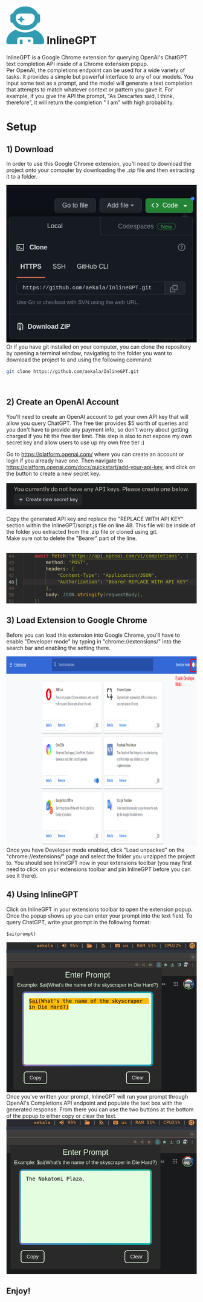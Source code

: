 #  <img src="images/astronaut-blue.png" alt="alt text" width="100" height="100"> InlineGPT
InlineGPT is a Google Chrome extension for querying OpenAI's ChatGPT text completion API inside of a Chrome extension popup. 
<br>
Per OpenAI, the completions endpoint can be used for a wide variety of tasks. It provides a simple but powerful interface to any of our models. You input some text as a prompt, and the model will generate a text completion that attempts to match whatever context or pattern you gave it. For example, if you give the API the prompt, "As Descartes said, I think, therefore", it will return the completion " I am" with high probability.

# Setup

## 1) Download
In order to use this Google Chrome extension, you'll need to download the project onto your computer by downloading the .zip file  and then extracting it to a folder.
<br>

<img src="images/download.png" alt="download project as .zip">

<br>
Or if you have git installed on your computer, you can clone the repository by opening a terminal window, navigating to the folder you want to download the project to and using the following command:

<br>

```bash
git clone https://github.com/aekala/InlineGPT.git
```

<br>

## 2) Create an OpenAI Account 
You'll need to create an OpenAI account to get your own API key that will allow you query ChatGPT. The free tier provides $5 worth of queries and you don't have to provide any payment info, so don't worry about getting charged if you hit the free tier limit. This step is also to not expose my own secret key and allow users to use up my own free tier :)
<br> 

Go to https://platform.openai.com/ where you can create an account or login if you already have one.
Then navigate to https://platform.openai.com/docs/quickstart/add-your-api-key, and click on the button to create a new secret key.
<br>
<br>
<img src="images/api-key.png" alt="create api key">

Copy the generated API key and replace the "REPLACE WITH API KEY" section within the InlineGPT/script.js file on line 48. This file will be inside of the folder you extracted from the .zip file or cloned using git. 
<br>
Make sure not to delete the "Bearer" part of the line. 

<br>
<img src="images/api-key-replace.png" alt="insert api key on line 48">

<br>

## 3) Load Extension to Google Chrome
Before you can load this extension into Google Chrome, you'll have to enable "Developer mode" by typing in "chrome://extensions/" into the search bar and enabling the setting there. 

<!-- ![Enable Developer Mode](images/chrome_extension_devmode_diagram.png) -->
<img src="images/chrome_extension_devmode_diagram.png" alt="enable developer mode" width="1000" height="500">

<br>
Once you have Developer mode enabled, click "Load unpacked" on the "chrome://extensions/" page and select the folder you unzipped the project to. You should see InlineGPT now in your extensions toolbar (you may first need to click on your extensions toolbar and pin InlineGPT before you can see it there).

<br>

## 4) Using InlineGPT
Click on InlineGPT in your extensions toolbar to open the extension popup.
<br>
Once the popup shows up you can enter your prompt into the text field. To query ChatGPT, write your prompt in the following format:
```
$ai(prompt)
```

<img src="images/prompt.png" alt="insert api key on line 48">

<br>
Once you've written your prompt, InlineGPT will run your prompt through OpenAI's Completions API endpoint and populate the text box with the generated response. From there you can use the two buttons at the bottom of the popup to either copy or clear the text. 

<br>
<img src="images/response.png" alt="insert api key on line 48">

## Enjoy!